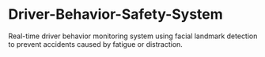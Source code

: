 # Driver-Behavior-Safety-System
Real-time driver behavior monitoring system using facial landmark detection to prevent accidents caused by fatigue or distraction.
